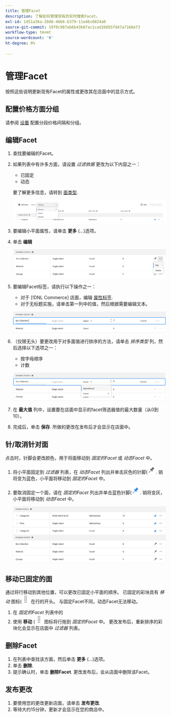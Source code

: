 ```yaml
---
title: 管理Facet
description: 了解如何管理现有的实时搜索Facet。
exl-id: 1d51a36a-20d6-46b6-b379-11e46c8824a0
source-git-commit: 19f0c987ab6b43b6fac1cad266b5fd47a7168e73
workflow-type: tm+mt
source-wordcount: '0'
ht-degree: 0%

---
```


# 管理Facet

按照这些说明更新现有Facet的属性或更改其在店面中的显示方式。

## 配置价格方面分组

请参阅 [设置](settings.md) 配置分段价格间隔和分组。

## 编辑Facet

1. 查找要编辑的Facet。
1. 如果列表中有许多方面，请设置 *过滤依据* 更改为以下内容之一：

   * 已固定
   * 动态

   要了解更多信息，请转到 [面类型](facets-type.md).

   ![筛选彩块化](assets/facets-filter-by-cropped.png)

1. 要编辑小平面属性，请单击 **更多** (...)选项。
1. 单击 **编辑**

   ![编辑选项](assets/facet-edit-menu.png)

1. 要编辑Facet标签，请执行以下操作之一：

   * 对于 [!DNL Commerce] 店面，编辑 [属性标签](https://docs.magento.com/user-guide/stores/attributes-product.html).
   * 对于无标题实施，请单击第一列中的值，然后根据需要编辑文本。

   ![编辑标签](assets/facet-edit-label.png)

1. （仅限无头）要更改用于对多面值进行排序的方法，请单击 *排序类型* 列，然后选择以下选项之一：

   * 按字母顺序
   * 计数

   ![编辑计数](assets/facets-edit-count.png)

1. 在 **最大值** 列中，设置要在店面中显示的facet筛选器值的最大数量（从0到10）。
1. 完成后，单击 **保存**.
所做的更改在发布后才会显示在店面中。

## 针/取消针对面

点击时，针脚会更改颜色，用于将面移动到 *固定的Facet* 或 *动态Facet* 中。

1. 将小平面固定到 *过滤器* 列表，在 *动态Facet* 列出并单击灰色的针脚(![固定选择器](assets/btn-pin-gray.png).
销将变为蓝色，小平面将移动到 *固定的Facet* 中。
1. 要取消固定一个面，请在 *固定的Facet* 列出并单击蓝色针脚(![固定选择器](assets/btn-pin-blue.png).
销将变灰，小平面将移动到 *动态Facet* 中。

   ![固定和动态Facet](assets/facets-pinned-unpinned.png)

## 移动已固定的面

通过将行移动到其他位置，可以更改已固定小平面的顺序。 已固定的彩块具有 *移动* 图标(![移动选择器](assets/btn-move.png) 在行的开头。 与固定Facet不同，动态Facet无法移动。

1. 在 *固定的Facet* 列表中的
1. 使用 **移动** (![移动选择器](assets/btn-move.png) 图标将行拖到 *固定的Facet* 中。
更改发布后，重新排序的彩块化会显示在店面中 *过滤器* 列表。

## 删除Facet

1. 在列表中查找该方面，然后单击 **更多** (...)选项。
1. 单击 **删除**.
1. 提示确认时，单击 **删除Facet**.
更改发布后，会从店面中删除该Facet。

## 发布更改

1. 要使用您的更改更新店面，请单击 **发布更改**.
1. 等待大约15分钟，更新才会显示在您的商店中。
